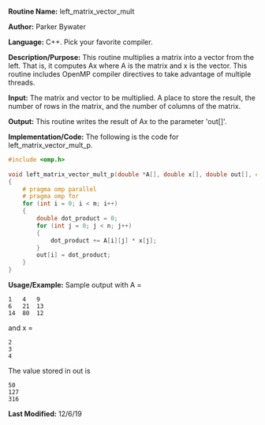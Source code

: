 **Routine Name:** left\_matrix\_vector\_mult

**Author:** Parker Bywater

**Language:** C++. Pick your favorite compiler.  

**Description/Purpose:** This routine multiplies a matrix into a vector from the left. That is, it computes Ax
where A is the matrix and x is the vector. This routine includes OpenMP compiler directives to take advantage of 
multiple threads.  

**Input:** The matrix and vector to be multiplied. A place to store the result, the number of rows in 
the matrix, and the number of columns of the matrix.  
 
**Output:** This routine writes the result of Ax to the parameter 'out[]'.  

**Implementation/Code:** The following is the code for left\_matrix\_vector\_mult\_p.
   
```C++
#include <omp.h>
 
void left_matrix_vector_mult_p(double *A[], double x[], double out[], const int m, const int n)
{ 
    # pragma omp parallel 
    # pragma omp for
    for (int i = 0; i < m; i++)
    {
        double dot_product = 0; 
        for (int j = 0; j < n; j++)
        {
            dot_product += A[i][j] * x[j];
        }
        out[i] = dot_product; 
    }    
}
```

**Usage/Example:** Sample output with A =   

    1   4   9
    6   21  13
    14  80  12

and x = 
    
    2
    3 
    4

The value stored in out is  
    
    50
    127
    316

**Last Modified:** 12/6/19 
